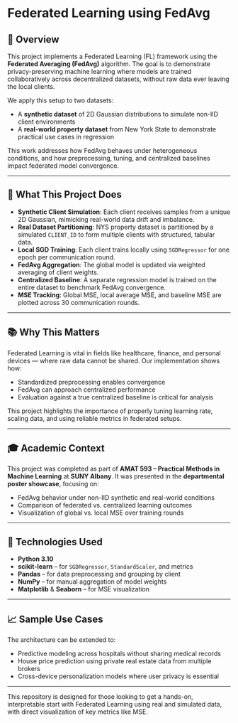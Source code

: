 # Federated Learning using FedAvg

## 📌 Overview

This project implements a Federated Learning (FL) framework using the **Federated Averaging (FedAvg)** algorithm. The goal is to demonstrate privacy-preserving machine learning where models are trained collaboratively across decentralized datasets, without raw data ever leaving the local clients.

We apply this setup to two datasets:
- A **synthetic dataset** of 2D Gaussian distributions to simulate non-IID client environments
- A **real-world property dataset** from New York State to demonstrate practical use cases in regression

This work addresses how FedAvg behaves under heterogeneous conditions, and how preprocessing, tuning, and centralized baselines impact federated model convergence.

---

## 🧠 What This Project Does

- **Synthetic Client Simulation**: Each client receives samples from a unique 2D Gaussian, mimicking real-world data drift and imbalance.
- **Real Dataset Partitioning**: NYS property dataset is partitioned by a simulated `CLIENT_ID` to form multiple clients with structured, tabular data.
- **Local SGD Training**: Each client trains locally using `SGDRegressor` for one epoch per communication round.
- **FedAvg Aggregation**: The global model is updated via weighted averaging of client weights.
- **Centralized Baseline**: A separate regression model is trained on the entire dataset to benchmark FedAvg convergence.
- **MSE Tracking**: Global MSE, local average MSE, and baseline MSE are plotted across 30 communication rounds.

---

## 📚 Why This Matters

Federated Learning is vital in fields like healthcare, finance, and personal devices — where raw data cannot be shared. Our implementation shows how:
- Standardized preprocessing enables convergence
- FedAvg can approach centralized performance
- Evaluation against a true centralized baseline is critical for analysis

This project highlights the importance of properly tuning learning rate, scaling data, and using reliable metrics in federated setups.

---

## 🎓 Academic Context

This project was completed as part of **AMAT 593 – Practical Methods in Machine Learning** at **SUNY Albany**. It was presented in the **departmental poster showcase**, focusing on:
- FedAvg behavior under non-IID synthetic and real-world conditions
- Comparison of federated vs. centralized learning outcomes
- Visualization of global vs. local MSE over training rounds

---

## 🔬 Technologies Used

- **Python 3.10**
- **scikit-learn** – for `SGDRegressor`, `StandardScaler`, and metrics
- **Pandas** – for data preprocessing and grouping by client
- **NumPy** – for manual aggregation of model weights
- **Matplotlib** & **Seaborn** – for MSE visualization

---

## 📈 Sample Use Cases

The architecture can be extended to:
- Predictive modeling across hospitals without sharing medical records
- House price prediction using private real estate data from multiple brokers
- Cross-device personalization models where user privacy is essential

---

This repository is designed for those looking to get a hands-on, interpretable start with Federated Learning using real and simulated data, with direct visualization of key metrics like MSE.
